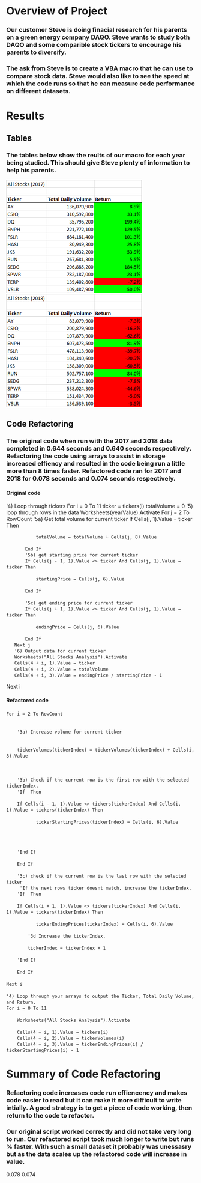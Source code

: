 # Overview of Project
### Our customer Steve is doing finacial research for his parents on a green energy company DAQO. Steve wants to study both DAQO and some comparible stock tickers to encourage his parents to diversify.

### The ask from Steve is to create a VBA macro that he can use to compare stock data. Steve would also like to see the speed at which the code runs so that he can measure code performance on different datasets.

# Results
## Tables
### The tables below show the reults of our macro for each year being studied. This should give Steve plenty of information to help his parents. 
![table of results 2017](https://github.com/marveld21/stocks-analysis/blob/main/Reources/stock_table_2017.png "Results for 2017")
![table of results 2018](https://github.com/marveld21/stocks-analysis/blob/main/Reources/stock_table_2018.png "Results for 2018")

## Code Refactoring
### The original code when run with the 2017 and 2018 data completed in 0.644 seconds and 0.640 seconds respectively. Refactoring the code using arrays to assist in storage increased effiency and resulted in the code being run a little more than 8 times faster. Refactored code ran for 2017 and 2018 for 0.078 seconds and 0.074 seconds respectively.

#### Original code
   '4) Loop through tickers
   For i = 0 To 11
       ticker = tickers(i)
       totalVolume = 0
       '5) loop through rows in the data
       Worksheets(yearValue).Activate
       For j = 2 To RowCount
           '5a) Get total volume for current ticker
           If Cells(j, 1).Value = ticker Then

               totalVolume = totalVolume + Cells(j, 8).Value

           End If
           '5b) get starting price for current ticker
           If Cells(j - 1, 1).Value <> ticker And Cells(j, 1).Value = ticker Then

               startingPrice = Cells(j, 6).Value

           End If

           '5c) get ending price for current ticker
           If Cells(j + 1, 1).Value <> ticker And Cells(j, 1).Value = ticker Then

               endingPrice = Cells(j, 6).Value

           End If
       Next j
       '6) Output data for current ticker
       Worksheets("All Stocks Analysis").Activate
       Cells(4 + i, 1).Value = ticker
       Cells(4 + i, 2).Value = totalVolume
       Cells(4 + i, 3).Value = endingPrice / startingPrice - 1

   Next i

#### Refactored code
    For i = 2 To RowCount
        
        
        '3a) Increase volume for current ticker

        
        tickerVolumes(tickerIndex) = tickerVolumes(tickerIndex) + Cells(i, 8).Value
        

        
        '3b) Check if the current row is the first row with the selected tickerIndex.
        'If  Then
        
        If Cells(i - 1, 1).Value <> tickers(tickerIndex) And Cells(i, 1).Value = tickers(tickerIndex) Then

               tickerStartingPrices(tickerIndex) = Cells(i, 6).Value

        
            
            
        'End If
        
        End If
        
        '3c) check if the current row is the last row with the selected ticker
         'If the next rows ticker doesnt match, increase the tickerIndex.
        'If  Then
        
        If Cells(i + 1, 1).Value <> tickers(tickerIndex) And Cells(i, 1).Value = tickers(tickerIndex) Then

               tickerEndingPrices(tickerIndex) = Cells(i, 6).Value
               
            '3d Increase the tickerIndex.
            
            tickerIndex = tickerIndex + 1
            
        'End If
        
        End If
        
    Next i
    
    '4) Loop through your arrays to output the Ticker, Total Daily Volume, and Return.
    For i = 0 To 11
        
        Worksheets("All Stocks Analysis").Activate
        
        Cells(4 + i, 1).Value = tickers(i)
        Cells(4 + i, 2).Value = tickerVolumes(i)
        Cells(4 + i, 3).Value = tickerEndingPrices(i) / tickerStartingPrices(i) - 1



# Summary of Code Refactoring
### Refactoring code increases code run effiencency and makes code easier to read but it can make it more difficult to write intially. A good strategy is to get a piece of code working, then return to the code to refactor.

### Our original script worked correctly and did not take very long to run. Our refactored script took much longer to write but runs % faster. With such a small dataset it probably was unessasry but as the data scales up the refactored code will increase in value.

0.078
0.074
